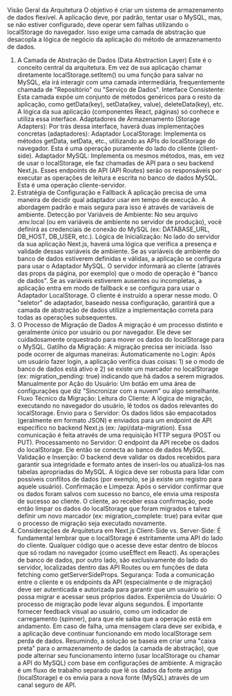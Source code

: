 Visão Geral da Arquitetura
O objetivo é criar um sistema de armazenamento de dados flexível. A aplicação deve, por padrão, tentar usar o MySQL, mas, se não estiver configurado, deve operar sem falhas utilizando o localStorage do navegador. Isso exige uma camada de abstração que desacopla a lógica de negócio da aplicação do método de armazenamento de dados.
1. A Camada de Abstração de Dados (Data Abstraction Layer)
Este é o conceito central da arquitetura. Em vez de sua aplicação chamar diretamente localStorage.setItem() ou uma função para salvar no MySQL, ela irá interagir com uma camada intermediária, frequentemente chamada de "Repositório" ou "Serviço de Dados".
Interface Consistente: Esta camada expõe um conjunto de métodos genéricos para o resto da aplicação, como getData(key), setData(key, value), deleteData(key), etc. A lógica da sua aplicação (componentes React, páginas) só conhece e utiliza essa interface.
Adaptadores de Armazenamento (Storage Adapters): Por trás dessa interface, haverá duas implementações concretas (adaptadores):
Adaptador LocalStorage: Implementa os métodos getData, setData, etc., utilizando as APIs do localStorage do navegador. Esta é uma operação puramente do lado do cliente (client-side).
Adaptador MySQL: Implementa os mesmos métodos, mas, em vez de usar o localStorage, ele faz chamadas de API para o seu backend Next.js. Esses endpoints de API (API Routes) serão os responsáveis por executar as operações de leitura e escrita no banco de dados MySQL. Esta é uma operação cliente-servidor.
2. Estratégia de Configuração e Fallback
A aplicação precisa de uma maneira de decidir qual adaptador usar em tempo de execução. A abordagem padrão e mais segura para isso é através de variáveis de ambiente.
Detecção por Variáveis de Ambiente: No seu arquivo .env.local (ou em variáveis de ambiente no servidor de produção), você definirá as credenciais de conexão do MySQL (ex: DATABASE_URL, DB_HOST, DB_USER, etc.).
Lógica de Inicialização: No lado do servidor da sua aplicação Next.js, haverá uma lógica que verifica a presença e validade dessas variáveis de ambiente.
Se as variáveis de ambiente do banco de dados estiverem definidas e válidas, a aplicação se configura para usar o Adaptador MySQL. O servidor informará ao cliente (através das props da página, por exemplo) que o modo de operação é "banco de dados".
Se as variáveis estiverem ausentes ou incompletas, a aplicação entra em modo de fallback e se configura para usar o Adaptador LocalStorage. O cliente é instruído a operar nesse modo.
O "seletor" de adaptador, baseado nessa configuração, garantirá que a camada de abstração de dados utilize a implementação correta para todas as operações subsequentes.
3. O Processo de Migração de Dados
A migração é um processo distinto e geralmente único por usuário ou por navegador. Ele deve ser cuidadosamente orquestrado para mover os dados do localStorage para o MySQL.
Gatilho da Migração: A migração precisa ser iniciada. Isso pode ocorrer de algumas maneiras:
Automaticamente no Login: Após um usuário fazer login, a aplicação verifica duas coisas: 1) se o modo de banco de dados está ativo e 2) se existe um marcador no localStorage (ex: migration_pending: true) indicando que há dados a serem migrados.
Manualmente por Ação do Usuário: Um botão em uma área de configurações que diz "Sincronizar com a nuvem" ou algo semelhante.
Fluxo Técnico da Migração:
Leitura do Cliente: A lógica de migração, executando no navegador do usuário, lê todos os dados relevantes do localStorage.
Envio para o Servidor: Os dados lidos são empacotados (geralmente em formato JSON) e enviados para um endpoint de API específico no backend Next.js (ex: /api/data-migration). Essa comunicação é feita através de uma requisição HTTP segura (POST ou PUT).
Processamento no Servidor: O endpoint da API recebe os dados do localStorage. Ele então se conecta ao banco de dados MySQL.
Validação e Inserção: O backend deve validar os dados recebidos para garantir sua integridade e formato antes de inseri-los ou atualizá-los nas tabelas apropriadas do MySQL. A lógica deve ser robusta para lidar com possíveis conflitos de dados (por exemplo, se já existe um registro para aquele usuário).
Confirmação e Limpeza: Após o servidor confirmar que os dados foram salvos com sucesso no banco, ele envia uma resposta de sucesso ao cliente. O cliente, ao receber essa confirmação, pode então limpar os dados do localStorage que foram migrados e talvez definir um novo marcador (ex: migration_complete: true) para evitar que o processo de migração seja executado novamente.
4. Considerações de Arquitetura em Next.js
Client-Side vs. Server-Side: É fundamental lembrar que o localStorage é estritamente uma API do lado do cliente. Qualquer código que o acesse deve estar dentro de blocos que só rodam no navegador (como useEffect em React). As operações de banco de dados, por outro lado, são exclusivamente do lado do servidor, localizadas dentro das API Routes ou em funções de data fetching como getServerSideProps.
Segurança: Toda a comunicação entre o cliente e os endpoints da API (especialmente o de migração) deve ser autenticada e autorizada para garantir que um usuário só possa migrar e acessar seus próprios dados.
Experiência do Usuário: O processo de migração pode levar alguns segundos. É importante fornecer feedback visual ao usuário, como um indicador de carregamento (spinner), para que ele saiba que a operação está em andamento. Em caso de falha, uma mensagem clara deve ser exibida, e a aplicação deve continuar funcionando em modo localStorage sem perda de dados.
Resumindo, a solução se baseia em criar uma "caixa preta" para o armazenamento de dados (a camada de abstração), que pode alternar seu funcionamento interno (usar localStorage ou chamar a API do MySQL) com base em configurações de ambiente. A migração é um fluxo de trabalho separado que lê os dados da fonte antiga (localStorage) e os envia para a nova fonte (MySQL) através de um canal seguro de API.